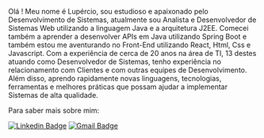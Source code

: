 Olá !
Meu nome é Lupércio, sou estudioso e apaixonado pelo Desenvolvimento de Sistemas, atualmente sou Analista e Desenvolvedor de Sistemas Web utilizando a linguagem Java e a arquitetura J2EE. Comecei também a aprender a desenvolver APIs em Java utilizando Spring Boot e também estou me aventurando no Front-End utilizando React, Html, Css e Javascript. Com a experiência de cerca de 20 anos na área de TI, 13 destes atuando como Desenvolvedor de Sistemas, tenho experiência no relacionamento com Clientes e com outras equipes de Desenvolvimento. Além disso, aprendo rapidamente novas linguagens, tecnologias, ferramentas e melhores práticas que possam ajudar a implementar Sistemas de alta qualidade.

Para saber mais sobre mim:

[![Linkedin Badge](https://img.shields.io/badge/-LinkedIn-blue?style=flat-square&logo=Linkedin&logoColor=white&link=https://www.linkedin.com/in/lupercioferraz)](https://www.linkedin.com/in/lupercioferraz)
[![Gmail Badge](https://img.shields.io/badge/-lupercio.ferraz@gmail.com-red?style=flat-square&logo=Gmail&logoColor=white&link=mailto:lupercio.ferraz@gmail.com)](mailto:lupercio.ferraz@gmail.com)

